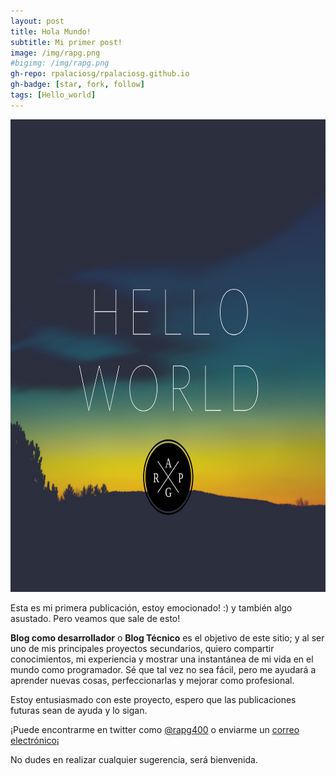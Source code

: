 ```yaml
---
layout: post
title: Hola Mundo!
subtitle: Mi primer post!
image: /img/rapg.png
#bigimg: /img/rapg.png 
gh-repo: rpalaciosg/rpalaciosg.github.io
gh-badge: [star, fork, follow]
tags: [Hello_world]
---
```


<img src="/img/rapg.png" width="756" height="756" alt="Hello World"/>

Esta es mi primera publicación, estoy emocionado! :) y también algo asustado. Pero veamos que sale de esto!

__Blog como desarrollador__ o __Blog Técnico__ es el objetivo de este sitio; y al ser uno de mis principales proyectos secundarios, 
quiero compartir conocimientos,  mi experiencia  y mostrar una instantánea de mi vida en el mundo como programador. 
Sé que tal vez no sea fácil, pero me ayudará a aprender nuevas cosas, perfeccionarlas y mejorar como profesional.

Estoy entusiasmado con este proyecto,  espero que las publicaciones futuras sean de ayuda y lo sigan.

¡Puede encontrarme en twitter como  [@rapg400](https://twitter.com/rapg400) o enviarme un [correo electrónico](apalaciosg91@gmail.com)¡

No dudes en realizar cualquier sugerencia, será bienvenida.

